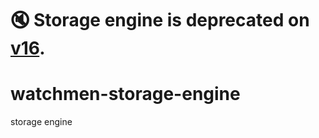 # 🔇 **Storage engine is deprecated on [v16](https://github.com/Indexical-Metrics-Measure-Advisory/watchmen).**

# watchmen-storage-engine

storage engine 

